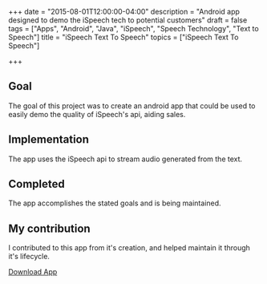 +++
date = "2015-08-01T12:00:00-04:00"
description = "Android app designed to demo the iSpeech tech to potential customers"
draft = false
tags = ["Apps", "Android", "Java", "iSpeech", "Speech Technology", "Text to Speech"]
title = "iSpeech Text To Speech"
topics = ["iSpeech Text To Speech"]

+++

## Goal
The goal of this project was to create an android app that could be used to easily demo the quality of iSpeech's api, aiding sales.

## Implementation
The app uses the iSpeech api to stream audio generated from the text.

## Completed
The app accomplishes the stated goals and is being maintained.

## My contribution
I contributed to this app from it's creation, and helped maintain it through it's lifecycle.

[Download App](https://play.google.com/store/apps/details?id=org.ispeech.androidtts&hl=en)
